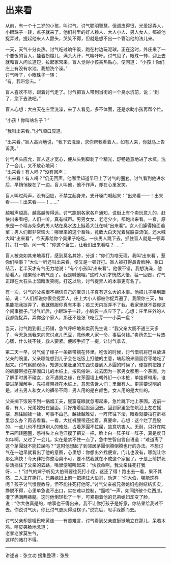 # 出来看

从前，有一个十二岁的小孩，叫讨气。讨气聪明智慧，但调皮得很，光爱捉弄人，小眼珠子一转，点子就来了。他们村里的好人赖人、大人小人、男人女人，都被他捉弄过。提起他来人人颤头，哭笑不得，但就是想不出一个管治他的法儿来。

一天，天气十分炎热。讨气吃过晌午饭，跑在村边玩泥球。正在这时，外庄来了一个要饭的盲人，挂着拐棍儿，满头大汗，气喘吁吁。讨气见了，眼珠一转，迎上去就和盲人问长道短，拉起家常来。盲人觉得小孩亲热贴心，便问道：
“小孩！你们庄上有没有水池。我想洗个澡。”  
讨气听了，小眼珠子一转：  
“有，我带您去。“

盲人喜欢不尽，跟着讨气走了。讨气把盲人带到当街的一个臭水坑前，说：“到了，您下去洗吧。”

盲人心想：大白天在庄里洗澡，来了人看见，多不体面，还是求助小孩再帮个忙。

“小孩！你叫啥名子？”

”我叫出来看。”讨气顺口应道。

“出来看。”盲人高兴地说，“我下去洗澡，求你帮我看着人，如有人来，你就马上告诉我。”

讨气点头应允，盲人这才宽心，便从头到脚剥了个精光，舒畅适意地进了水坑。洗了一会儿，又不放心地问：  
“出来看！有人吗？”没有回声；  
“出来看！有人吗？”仍无回声。他哪里知道早已上了讨气的圈套。讨气看到他进水后，早悄悄躲在了一边。盲人叫他，他不作声，却在心里发笑。

盲人叫过两声，没有回应，不禁立起身来，支开嗓门喊起来：“出来看——！出来看——！出来看——！……”

越喊声越高，越高越传得远。讨气跑到各家各户通知，说街上有个卖玩意儿的，赶快出来看吧。人们一听，真有喊声。男男女女、老老少少，都跑出来看。一看，原来是一个精赤条条的男人站在臭水边上挺着大肚在喊“出来看”。女人们臊得掩面逃窜；男人们都非常恼火：哪里来的这个畜牲，竟敢大白天光着屁股耍流氓，还大喊大叫“出来看”，今天非给你个臭果子吃吃。一伙男人跳下去，抓住盲人就是一顿毒打。打一顿，问一句：“你这个畜生，让我们出来看啥？……”

盲人被突如其来地毒打，感到莫名其妙，分道：“你们为啥无理，我叫‘出来看’，惹你们啥事？”大伙一听还叫出来看，便又是一顿好打。盲人被打得鼻青脸肿、张口结舌，老半天才有气无力地说：“有个小孩叫‘出来看”。他很不错，我想洗澡，他给看人，结果他不吭气走了。我是喊他哩。”这时人们才恍然大悟，猛一回首，讨气正蹲在大石头上暗暗发笑呢。打这以后，讨气捉弄人的本事更有名了。

有一次，讨气的父亲很不相信自己的宝贝儿子真有这么大的本事。他把儿子唤到跟前，说：“人们都说你很会捉弄人，庄上大小人都被你捉弄遍了。我限你三天，如果能把我捉弄了，我就佩服你真有本事；若三天内捉弄不了我，我家里就不要你这个闹事猴子。”讨气听后，小眼珠子一转，小脑袋一点应下了。心想：庄里庄外的人我都能捉弄，弄你这个家人，那还不是张飞吃豆芽——小菜一盘？

当天，讨气跑到街上药铺，急气呼呼地和卖药先生说：“我父亲大肠不通三天多了，今天急派我来向您讨点儿巴豆，救他老人家一命，事后付钱。”卖药先生一片热心肠，什么钱不钱，救人要紧。便顺手捏了一撮，让讨气拿去。

第二天一早，讨气偷了婶子一条裤带揣在怀里。吃饭的时候，讨气借机将巴豆放进父亲的碗里，父亲哪能想到儿子会在吃饭上打他的主意，端起碗来圆囵吞枣地吃了起来。讨气察颜观色，知道父亲肚里的东西快要到入茅圊的时候了，便提前把嫂子的裤腰带挂在茅圊口儿的木桩上。按风俗讲，过去因为一家男女都用一个茅圊，为了解手时男不碰女，女不遇男之缘，在茅圊墙上朝外钉一小木桩，单挂裤带用。谁要进茅圊解手，先把裤带挂在木桩上，意思告诉人们：里面有人。更需要说明的是，过去男人和女人的裤带不同：男人用的是白颜色，女人用的是大红的。

父亲搁下饭碗不到一锅烟工夫，屁窟窿眼就忽嘟起来，急忙跳下地上茅圊。近前一看，有人，兄弟媳妇在里面。只好捂着屁股返回去。回到家里坐在炕沿上左右摇摆，想往回揉一揉，可事不由己，越揉越难受，一阵阵往下滚，眼看就要拉在裤裆里怎么办？再去看看。一看，大红裤腰带还挂着。真要命，心想：这个烂了屁股的，一点儿也不知道别人的难处，占着茅圊不拉屎，故意坑害人。无耐，只好在院里来回转圈圈，憋得头上白毛汗摸了把又一把，脸上白一阵子红一阵子，真是度日如年啊。又过了一会儿，实在是禁不住一点了，急中生智自言自语道：“难道离了这个茅圊就不能拉屎吗？”这时他想起了到邻居茅圊倒腾倒腾也行的办法。不想讨气在一边早就看出了他的意图，心里想：你想出外找便宜，门儿也没有，哪能让你那么痛快！今天非把你整治臭不可，要不然我就在不成这个家里了。于是上前拼死拼活挡住了父亲的去路，嘴里便喊叫起来：“快救命啊，我父亲往死打我呀……！“讨气的婶子听见大伯哥要往死打小侄，这还了得！跑出去一看，果不其然，二人正在撕打。兄弟媳妇上前一把抱住大伯哥，劝道：“你大伯，哪能这样呢？孩子讨气慢慢教导，但不能往死打他呀。”讨气父亲被兄弟媳妇抱得结结实实，挣脱不得，心里单急说不出口，实在难以控制，“豁啦”一声，如同挤破个烂西瓜，灌了满满两裤腿。这时他倒轻松了一半，可紧抱着他的兄弟媳妇却变了脸，说：“你大伯真是的，啥事也干得出来。我不让你打孩子是好意，你结果给我过不去。你说讨气灰，你比讨气更灰得没楞子。”说完后，甩手跺脚而去。

讨气父亲却是哑巴吃黄连——有苦难言，讨气看到父亲直挺挺地立在那儿，呆若木鸡。嘻皮笑脸地念道：  
老爹老爹莫生气，  
这样的赌打不得。

---

讲述者：张立功
搜集整理：张昱